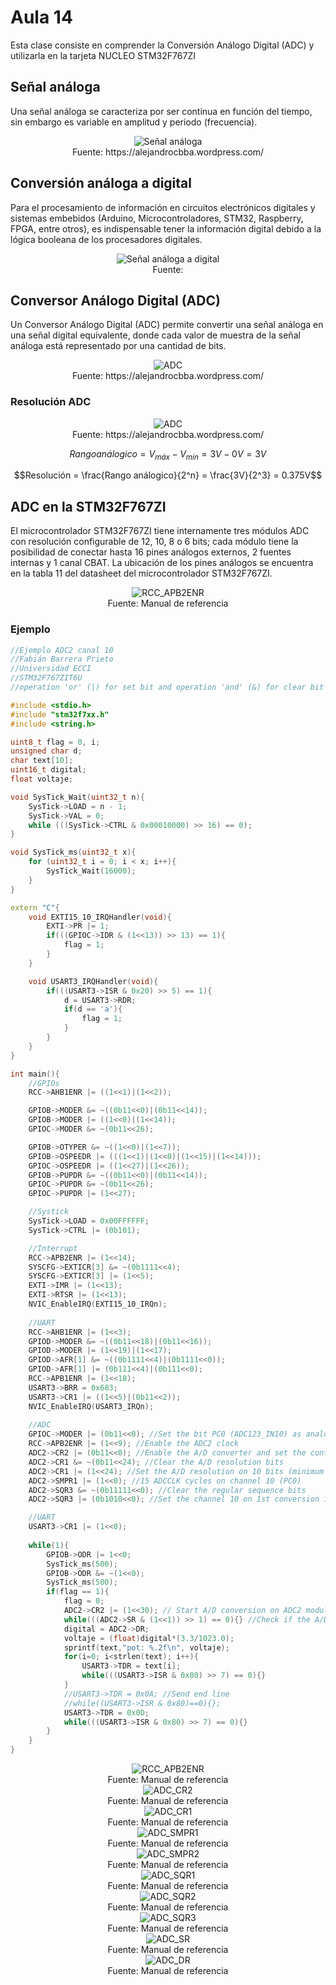 <h1>Aula 14</h1>

Esta clase consiste en comprender la Conversión Análogo Digital (ADC) y utilizarla en la tarjeta NUCLEO STM32F767ZI

<h2>Señal análoga</h2>

Una señal análoga se caracteriza por ser continua en función del tiempo, sin embargo es variable en amplitud y periodo (frecuencia).

<div align="center">
<img src="Imagenes/image.png" alt="Señal análoga"/>
<br>
<figcaption>Fuente: https://alejandrocbba.wordpress.com/</figcaption>
</div>

<h2>Conversión análoga a digital</h2>

Para el procesamiento de información en circuitos electrónicos digitales y sistemas embebidos (Arduino, Microcontroladores, STM32, Raspberry, FPGA, entre otros), es indispensable tener la información digital debido a la lógica booleana de los procesadores digitales.

<div align="center">
<img src="Imagenes/image-1.png" alt="Señal análoga a digital"/>
<br>
<figcaption>Fuente: </figcaption>
</div>

<h2>Conversor Análogo Digital (ADC)</h2>

Un Conversor Análogo Digital (ADC) permite convertir una señal análoga en una señal digital equivalente, donde cada valor de muestra de la señal análoga está representado por una cantidad de bits. 

<div align="center">
<img src="Imagenes/image-2.png" alt="ADC"/>
<br>
<figcaption>Fuente: https://alejandrocbba.wordpress.com/</figcaption>
</div>

<h3>Resolución ADC</h3>

<div align="center">
<img src="Imagenes/image-3.png" alt="ADC"/>
<br>
<figcaption>Fuente: https://alejandrocbba.wordpress.com/</figcaption>
</div>

$$Rango análogico = V_{máx} - V_{mín} = 3V - 0V = 3V$$

$$Resolución = \frac{Rango análogico}{2^n} = \frac{3V}{2^3} = 0.375V$$

<h2>ADC en la STM32F767ZI</h2>

El microcontrolador STM32F767ZI tiene internamente tres módulos ADC con resolución configurable de 12, 10, 8 o 6 bits; cada módulo tiene la posibilidad de conectar hasta 16 pines análogos externos, 2 fuentes internas y 1 canal CBAT. La ubicación de los pines análogos se encuentra en la tabla 11 del datasheet del microcontrolador STM32F767ZI.

<div align="center">
<img src="Imagenes/image-4.png" alt="RCC_APB2ENR"/>
<br>
<figcaption>Fuente: Manual de referencia</figcaption>
</div>


<h3>Ejemplo</h3>

```c++
//Ejemplo ADC2 canal 10
//Fabián Barrera Prieto
//Universidad ECCI
//STM32F767ZIT6U
//operation 'or' (|) for set bit and operation 'and' (&) for clear bit

#include <stdio.h>
#include "stm32f7xx.h"
#include <string.h>

uint8_t flag = 0, i;
unsigned char d;
char text[10];
uint16_t digital;
float voltaje;

void SysTick_Wait(uint32_t n){
    SysTick->LOAD = n - 1; 
    SysTick->VAL = 0; 
    while (((SysTick->CTRL & 0x00010000) >> 16) == 0); 
}

void SysTick_ms(uint32_t x){
    for (uint32_t i = 0; i < x; i++){
        SysTick_Wait(16000); 
    }
}

extern "C"{
    void EXTI15_10_IRQHandler(void){
        EXTI->PR |= 1;
        if(((GPIOC->IDR & (1<<13)) >> 13) == 1){
            flag = 1;
        }
    }

    void USART3_IRQHandler(void){ 
        if(((USART3->ISR & 0x20) >> 5) == 1){
            d = USART3->RDR;
            if(d == 'a'){
                flag = 1;
            }
        }
    }
}

int main(){
    //GPIOs
    RCC->AHB1ENR |= ((1<<1)|(1<<2)); 

    GPIOB->MODER &= ~((0b11<<0)|(0b11<<14));
    GPIOB->MODER |= ((1<<0)|(1<<14)); 
    GPIOC->MODER &= ~(0b11<<26);

    GPIOB->OTYPER &= ~((1<<0)|(1<<7));
    GPIOB->OSPEEDR |= (((1<<1)|(1<<0)|(1<<15)|(1<<14)));
    GPIOC->OSPEEDR |= ((1<<27)|(1<<26));
    GPIOB->PUPDR &= ~((0b11<<0)|(0b11<<14));
    GPIOC->PUPDR &= ~(0b11<<26);
    GPIOC->PUPDR |= (1<<27);

    //Systick
    SysTick->LOAD = 0x00FFFFFF; 
    SysTick->CTRL |= (0b101);

    //Interrupt
    RCC->APB2ENR |= (1<<14); 
    SYSCFG->EXTICR[3] &= ~(0b1111<<4); 
    SYSCFG->EXTICR[3] |= (1<<5); 
    EXTI->IMR |= (1<<13); 
    EXTI->RTSR |= (1<<13);
    NVIC_EnableIRQ(EXTI15_10_IRQn); 
        
    //UART
    RCC->AHB1ENR |= (1<<3); 
    GPIOD->MODER &= ~((0b11<<18)|(0b11<<16)); 
    GPIOD->MODER |= (1<<19)|(1<<17); 
    GPIOD->AFR[1] &= ~((0b1111<<4)|(0b1111<<0));
    GPIOD->AFR[1] |= (0b111<<4)|(0b111<<0); 
    RCC->APB1ENR |= (1<<18); 
    USART3->BRR = 0x683; 
    USART3->CR1 |= ((1<<5)|(0b11<<2)); 
    NVIC_EnableIRQ(USART3_IRQn); 
        
    //ADC
    GPIOC->MODER |= (0b11<<0); //Set the bit PC0 (ADC123_IN10) as analog mode		
    RCC->APB2ENR |= (1<<9); //Enable the ADC2 clock 
    ADC2->CR2 |= (0b11<<0); //Enable the A/D converter and set the continuous conversion mode
    ADC2->CR1 &= ~(0b11<<24); //Clear the A/D resolution bits 
    ADC2->CR1 |= (1<<24); //Set the A/D resolution on 10 bits (minimum 13 ADCCLK cycles)
    ADC2->SMPR1 |= (1<<0); //15 ADCCLK cycles on channel 10 (PC0)
    ADC2->SQR3 &= ~(0b11111<<0); //Clear the regular sequence bits 
    ADC2->SQR3 |= (0b1010<<0); //Set the channel 10 on 1st conversion in regular sequence 

    //UART
    USART3->CR1 |= (1<<0);
        
    while(1){
        GPIOB->ODR |= 1<<0; 
        SysTick_ms(500);
        GPIOB->ODR &= ~(1<<0);
        SysTick_ms(500);
        if(flag == 1){
            flag = 0;
            ADC2->CR2 |= (1<<30); // Start A/D conversion on ADC2 module for channel 10 on ADC2->SQR3 register
            while(((ADC2->SR & (1<<1)) >> 1) == 0){} //Check if the A/D conversion is complete
            digital = ADC2->DR;
            voltaje = (float)digital*(3.3/1023.0);
            sprintf(text,"pot: %.2f\n", voltaje);
            for(i=0; i<strlen(text); i++){
                USART3->TDR = text[i]; 
                while(((USART3->ISR & 0x80) >> 7) == 0){}
            }
            //USART3->TDR = 0x0A; //Send end line
            //while((USART3->ISR & 0x80)==0){};
            USART3->TDR = 0x0D;
            while(((USART3->ISR & 0x80) >> 7) == 0){}
        }  
    }
}
```

<div align="center">
<img src="Imagenes/image-4.png" alt="RCC_APB2ENR"/>
<br>
<figcaption>Fuente: Manual de referencia</figcaption>
</div>

<div align="center">
<img src="Imagenes/image-5.png" alt="ADC_CR2"/>
<br>
<figcaption>Fuente: Manual de referencia</figcaption>
</div>

<div align="center">
<img src="Imagenes/image-6.png" alt="ADC_CR1"/>
<br>
<figcaption>Fuente: Manual de referencia</figcaption>
</div>

<div align="center">
<img src="Imagenes/image-7.png" alt="ADC_SMPR1"/>
<br>
<figcaption>Fuente: Manual de referencia</figcaption>
</div>

<div align="center">
<img src="Imagenes/image-8.png" alt="ADC_SMPR2"/>
<br>
<figcaption>Fuente: Manual de referencia</figcaption>
</div>

<div align="center">
<img src="Imagenes/image-12.png" alt="ADC_SQR1"/>
<br>
<figcaption>Fuente: Manual de referencia</figcaption>
</div>

<div align="center">
<img src="Imagenes/image-13.png" alt="ADC_SQR2"/>
<br>
<figcaption>Fuente: Manual de referencia</figcaption>
</div>

<div align="center">
<img src="Imagenes/image-9.png" alt="ADC_SQR3"/>
<br>
<figcaption>Fuente: Manual de referencia</figcaption>
</div>

<div align="center">
<img src="Imagenes/image-10.png" alt="ADC_SR"/>
<br>
<figcaption>Fuente: Manual de referencia</figcaption>
</div>

<div align="center">
<img src="Imagenes/image-11.png" alt="ADC_DR"/>
<br>
<figcaption>Fuente: Manual de referencia</figcaption>
</div>